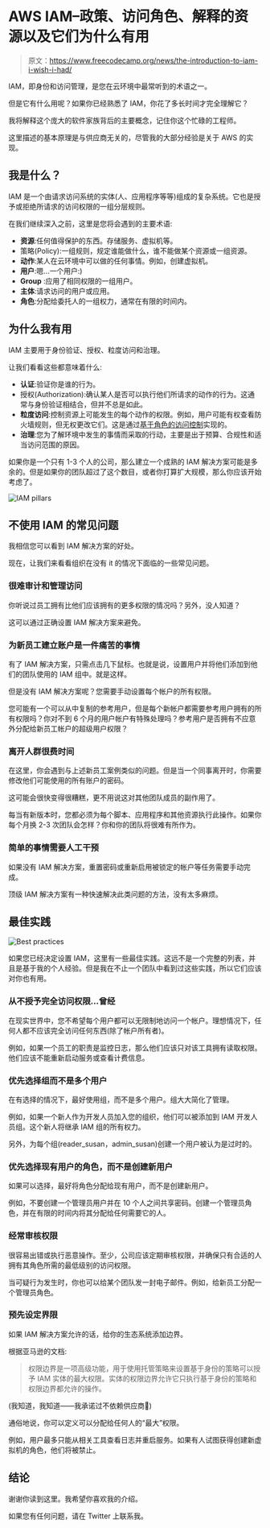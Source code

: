 # AWS IAM–政策、访问角色、解释的资源以及它们为什么有用

> 原文：<https://www.freecodecamp.org/news/the-introduction-to-iam-i-wish-i-had/>

IAM，即身份和访问管理，是您在云环境中最常听到的术语之一。

但是它有什么用呢？如果你已经熟悉了 IAM，你花了多长时间才完全理解它？

我将解释这个庞大的软件家族背后的主要概念，记住你这个忙碌的工程师。

这里描述的基本原理是与供应商无关的，尽管我的大部分经验是关于 AWS 的实现。

## 我是什么？

IAM 是一个由请求访问系统的实体(人、应用程序等等)组成的复杂系统。它也是授予或拒绝所请求的访问权限的一组分层规则。

在我们继续深入之前，这里是您将会遇到的主要术语:

*   **资源**:任何值得保护的东西。存储服务、虚拟机等。
*   策略(Policy):一组规则，规定谁能做什么，谁不能做某个资源或一组资源。
*   **动作**:某人在云环境中可以做的任何事情。例如，创建虚拟机。
*   **用户**:嗯...一个用户:)
*   **Group** :应用了相同权限的一组用户。
*   **主体**:请求访问的用户或应用。
*   **角色**:分配给委托人的一组权力，通常在有限的时间内。

## 为什么我有用

IAM 主要用于身份验证、授权、粒度访问和治理。

让我们看看这些都意味着什么:

*   **认证**:验证你是谁的行为。
*   授权(Authorization):确认某人是否可以执行他们所请求的动作的行为。这通常与身份验证相结合，但并不总是如此。
*   **粒度访问**:控制资源上可能发生的每个动作的权限。例如，用户可能有权查看防火墙规则，但无权更改它们。这是通过[基于角色的访问控制](https://en.wikipedia.org/wiki/Role-based_access_control)实现的。
*   **治理**:您为了解环境中发生的事情而采取的行动，主要是出于预算、合规性和适当访问范围的原因。

如果你是一个只有 1-3 个人的公司，那么建立一个成熟的 IAM 解决方案可能是多余的。但是如果你的团队超过了这个数目，或者你打算扩大规模，那么你应该开始考虑了。

![IAM pillars](img/3054ff5ea82d29f34c52f9dc876bc70b.png)

## 不使用 IAM 的常见问题

我相信您可以看到 IAM 解决方案的好处。

现在，让我们来看看组织在没有 it 的情况下面临的一些常见问题。

### 很难审计和管理访问

你听说过员工拥有比他们应该拥有的更多权限的情况吗？另外，没人知道？

这可以通过正确设置 IAM 解决方案来避免。

### 为新员工建立账户是一件痛苦的事情

有了 IAM 解决方案，只需点击几下鼠标。也就是说，设置用户并将他们添加到他们的团队使用的 IAM 组中。就是这样。

但是没有 IAM 解决方案呢？您需要手动设置每个帐户的所有权限。

您可能有一个可以从中复制的参考用户，但是每个新帐户都需要参考用户拥有的所有权限吗？你对不到 6 个月的用户帐户有特殊处理吗？参考用户是否拥有不应意外分配给新员工帐户的超级用户权限？

### 离开人群很费时间

在这里，你会遇到与上述新员工案例类似的问题。但是当一个同事离开时，你需要修改他们可能使用的所有账户的密码。

这可能会很快变得很糟糕，更不用说这对其他团队成员的副作用了。

每当有新版本时，您都必须为每个脚本、应用程序和其他资源执行此操作。如果你每个月换 2-3 次团队会怎样？你和你的团队将很难有所作为。

### 简单的事情需要人工干预

如果没有 IAM 解决方案，重置密码或重新启用被锁定的帐户等任务需要手动完成。

顶级 IAM 解决方案有一种快速解决此类问题的方法，没有太多麻烦。

## 最佳实践

![Best practices](img/6d077bbb72cf3f85d26bae97199f114e.png)

如果您已经决定设置 IAM，这里有一些最佳实践。这远不是一个完整的列表，并且是基于我的个人经验。但是我在不止一个团队中看到过这些实践，所以它们应该对你也有用。

### 从不授予完全访问权限...曾经

在现实世界中，您不希望每个用户都可以无限制地访问一个帐户。理想情况下，任何人都不应该完全访问任何东西(除了帐户所有者)。

例如，如果一个员工的职责是监控日志，那么他们应该只对该工具拥有读取权限。他们应该不能重新启动服务或查看计费信息。

### 优先选择组而不是多个用户

在有选择的情况下，最好使用组，而不是多个用户。组大大简化了管理。

例如，如果一个新人作为开发人员加入您的组织，他们可以被添加到 IAM 开发人员组。这个新人将继承 IAM 组的所有权力。

另外，为每个组(reader_susan，admin_susan)创建一个用户被认为是过时的。

### 优先选择现有用户的角色，而不是创建新用户

如果可以选择，最好将角色分配给现有用户，而不是创建新用户。

例如，不要创建一个管理员用户并在 10 个人之间共享密码。创建一个管理员角色，并在有限的时间内将其分配给任何需要它的人。

### 经常审核权限

很容易出错或执行恶意操作。至少，公司应该定期审核权限，并确保只有合适的人拥有其角色所需的最低级别的访问权限。

当可疑行为发生时，你也可以给某个团队发一封电子邮件。例如，给新员工分配一个管理员角色。

### 预先设定界限

如果 IAM 解决方案允许的话，给你的生态系统添加边界。

根据亚马逊的文档:

> 权限边界是一项高级功能，用于使用托管策略来设置基于身份的策略可以授予 IAM 实体的最大权限。实体的权限边界允许它只执行基于身份的策略和权限边界都允许的操作。

(我知道，我知道——我承诺过不依赖供应商🙂)

通俗地说，你可以定义可以分配给任何人的“最大”权限。

例如，用户最多只能从相关工具查看日志并重启服务。如果有人试图获得创建新虚拟机的角色，他们将被禁止。

## 结论

谢谢你读到这里。我希望你喜欢我的介绍。

如果您有任何问题，请在 Twitter 上联系我。